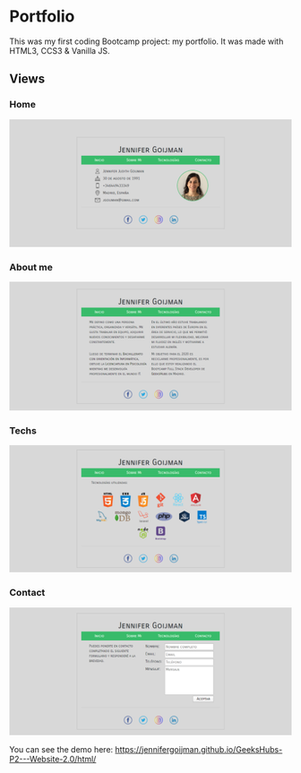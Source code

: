 # Portfolio

This was my first coding Bootcamp project: my portfolio.
It was made with HTML3, CCS3 & Vanilla JS.

## Views

### Home
![foto](img/inicio.png) 

### About me
![foto](img/sobremi.png) 

### Techs
![foto](img/tecnologias.png) 

### Contact
![foto](img/contacto.png) 


You can see the demo here: https://jennifergoijman.github.io/GeeksHubs-P2---Website-2.0/html/
